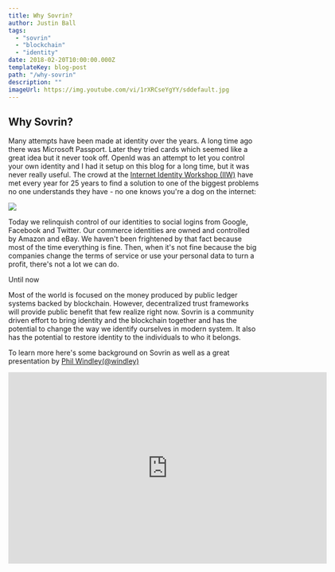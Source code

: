 ```yaml
---
title: Why Sovrin?
author: Justin Ball
tags:
  - "sovrin"
  - "blockchain"
  - "identity"
date: 2018-02-20T10:00:00.000Z
templateKey: blog-post
path: "/why-sovrin"
description: ""
imageUrl: https://img.youtube.com/vi/1rXRCseYgYY/sddefault.jpg
---
```


<h2 class="youtube-title">Why Sovrin?</h2>
<p>
  Many attempts have been made at identity over the years. A long time ago there was Microsoft Passport. Later they tried cards which seemed like a great idea but it never took off. OpenId was an attempt to let you control your own identity and I had it setup on this blog for a long time, but it was never really useful. The crowd at the <a href="http://www.internetidentityworkshop.com/">Internet Identity Workshop (IIW)</a> have met every year for 25 years to find a solution to one of the biggest problems no one understands they have - no one knows you're a dog on the internet:
</p>

<p class="align-center">
  <img src="https://upload.wikimedia.org/wikipedia/en/f/f8/Internet_dog.jpg" />
</p>

<p>
  Today we relinquish control of our identities to social logins from Google, Facebook and Twitter. Our commerce identities are owned and controlled by Amazon and eBay. We haven't been frightened by that fact because most of the time everything is fine. Then, when it's not fine because the big companies change the terms of service or use your personal data to turn a profit, there's not a lot we can do.
</p>

<p>Until now</p>

<p>
  Most of the world is focused on the money produced by public ledger systems backed by blockchain. However, decentralized trust frameworks will provide public benefit that few realize right now. Sovrin is a community driven effort to bring identity and the blockchain together and has the potential to change the way we identify ourselves in modern system. It also has the potential to restore identity to the individuals to who it belongs.
</p>

<p>
  To learn more here's some background on Sovrin as well as a great presentation by <a href="http://www.windley.com/">Phil Windley</a><a href="https://twitter.com/windley">(@windley)</a>
</p>

<div id="PLYRxaDweTODXG_5tX3eWp5OYZdEC9Vvu6" class="youtube-playlist">
  <iframe src="https://www.youtube.com/embed/list=PLYRxaDweTODXG_5tX3eWp5OYZdEC9Vvu6" frameborder="0" width="640" height="385" allowfullscreen>
    <p>Your browser does not support iframes.</p>
  </iframe>
  <p class="youtube-description"></p>
</div>
